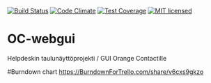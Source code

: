 [![Build Status](https://travis-ci.org/UniversityofHelsinki/OC-webgui.svg?branch=master)](https://travis-ci.org/UniversityofHelsinki/OC-webgui)
[![Code Climate](https://codeclimate.com/github/UniversityofHelsinki/OC-webgui/badges/gpa.svg)](https://codeclimate.com/github/UniversityofHelsinki/OC-webgui)
[![Test Coverage](https://codeclimate.com/github/UniversityofHelsinki/OC-webgui/badges/coverage.svg)](https://codeclimate.com/github/UniversityofHelsinki/OC-webgui/coverage)
[![MIT licensed](https://img.shields.io/badge/license-MIT-blue.svg)](./LICENSE)

# OC-webgui
Helpdeskin taulunäyttöprojekti / GUI Orange Contactille

#Burndown chart
https://BurndownForTrello.com/share/v6cxs9gkzo
